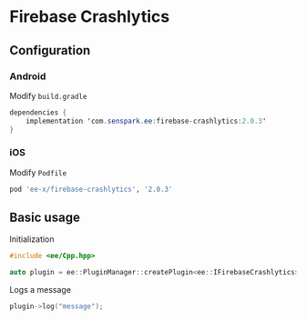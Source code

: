 # Firebase Crashlytics
## Configuration
### Android
Modify `build.gradle`
```java
dependencies {
    implementation 'com.senspark.ee:firebase-crashlytics:2.0.3'
}
```

### iOS
Modify `Podfile`
```ruby
pod 'ee-x/firebase-crashlytics', '2.0.3'
```

## Basic usage
Initialization
```cpp
#include <ee/Cpp.hpp>

auto plugin = ee::PluginManager::createPlugin<ee::IFirebaseCrashlytics>();
```

Logs a message
```cpp
plugin->log("message");
```